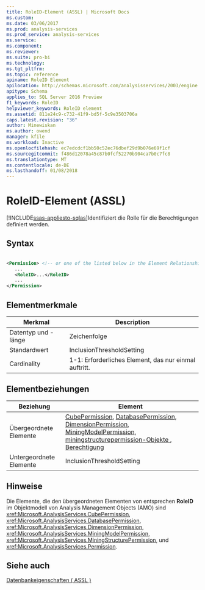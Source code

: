 ```yaml
---
title: RoleID-Element (ASSL) | Microsoft Docs
ms.custom: 
ms.date: 03/06/2017
ms.prod: analysis-services
ms.prod_service: analysis-services
ms.service: 
ms.component: 
ms.reviewer: 
ms.suite: pro-bi
ms.technology: 
ms.tgt_pltfrm: 
ms.topic: reference
apiname: RoleID Element
apilocation: http://schemas.microsoft.com/analysisservices/2003/engine
apitype: Schema
applies_to: SQL Server 2016 Preview
f1_keywords: RoleID
helpviewer_keywords: RoleID element
ms.assetid: 811e24c9-c732-41f9-bd5f-5c9e3503706a
caps.latest.revision: "36"
author: Minewiskan
ms.author: owend
manager: kfile
ms.workload: Inactive
ms.openlocfilehash: ec7edcdcf1bb50c52ec76dbef29d9b076e69f1cf
ms.sourcegitcommit: f486d12078a45c87b0fcf52270b904ca7b0c7fc8
ms.translationtype: MT
ms.contentlocale: de-DE
ms.lasthandoff: 01/08/2018
---
```

# <a name="roleid-element-assl"></a>RoleID-Element (ASSL)
[!INCLUDE[ssas-appliesto-sqlas](../../../includes/ssas-appliesto-sqlas.md)]Identifiziert die Rolle für die Berechtigungen definiert werden.  
  
## <a name="syntax"></a>Syntax  
  
```xml  
  
<Permission> <!-- or one of the listed below in the Element Relationships table -->  
   ...  
   <RoleID>...</RoleID>  
   ...  
</Permission>  
```  
  
## <a name="element-characteristics"></a>Elementmerkmale  
  
|Merkmal|Description|  
|--------------------|-----------------|  
|Datentyp und -länge|Zeichenfolge|  
|Standardwert|InclusionThresholdSetting|  
|Cardinality|1-1: Erforderliches Element, das nur einmal auftritt.|  
  
## <a name="element-relationships"></a>Elementbeziehungen  
  
|Beziehung|Element|  
|------------------|-------------|  
|Übergeordnete Elemente|[CubePermission](../../../analysis-services/scripting/objects/cubepermission-element-assl.md), [DatabasePermission](../../../analysis-services/scripting/objects/databasepermission-element-assl.md), [DimensionPermission](../../../analysis-services/scripting/objects/dimensionpermission-element-assl.md), [MiningModelPermission](../../../analysis-services/scripting/objects/miningmodelpermission-element-assl.md), [miningstructurepermission-Objekte ](../../../analysis-services/scripting/objects/miningstructurepermission-element-assl.md), [Berechtigung](../../../analysis-services/scripting/data-type/permission-data-type-assl.md)|  
|Untergeordnete Elemente|InclusionThresholdSetting|  
  
## <a name="remarks"></a>Hinweise  
 Die Elemente, die den übergeordneten Elementen von entsprechen **RoleID** im Objektmodell von Analysis Management Objects (AMO) sind <xref:Microsoft.AnalysisServices.CubePermission>, <xref:Microsoft.AnalysisServices.DatabasePermission>, <xref:Microsoft.AnalysisServices.DimensionPermission>, <xref:Microsoft.AnalysisServices.MiningModelPermission>, <xref:Microsoft.AnalysisServices.MiningStructurePermission>, und <xref:Microsoft.AnalysisServices.Permission>.  
  
## <a name="see-also"></a>Siehe auch  
 [Datenbankeigenschaften &#40; ASSL &#41;](../../../analysis-services/scripting/properties/properties-assl.md)  
  
  
